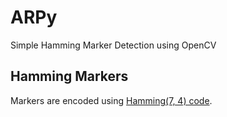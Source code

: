 # ARPy

Simple Hamming Marker Detection using OpenCV


## Hamming Markers
Markers are encoded using [Hamming(7, 4) code](http://en.wikipedia.org/wiki/Hamming_code). 
